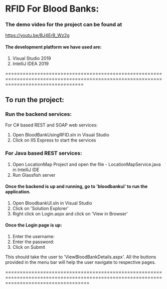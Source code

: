 # RFID For Blood Banks:

### The demo video for the project can be found at 
https://youtu.be/BJ4ErB_Wz2g

#### The development platform we have used are:

1) Visual Studio 2019
2) IntelliJ IDEA 2019

=======================================================================================================================================

## To run the project:

### Run the backend services:

For C# based REST and SOAP web services:

1) Open BloodBankUsingRFID.sln in Visual Studio
2) Click on IIS Express to start the services

### For Java based REST services:

1) Open	LocationMap	Project and open the file - LocationMapService.java in IntelliJ IDE
2) Run Glassfish server


#### Once the backend is up and running, go to 'bloodbankui' to run the application.

1) Open BloodbankUI.sln in Visual Studio
2) Click on 'Solution Explorer'
3) Right click on Login.aspx and click on 'View in Browser'


#### Once the Login page is up:
1) Enter the username: 
2) Enter the password: 
3) Click on Submit

This should take the user to 'ViewBloodBankDetails.aspx'. All the buttons provided in the menu bar will help the user navigate to respective pages.

=========================================================================================================================================




